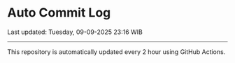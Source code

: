 # Auto Commit Log

Last updated: Tuesday, 09-09-2025 23:16 WIB

---

This repository is automatically updated every 2 hour using GitHub Actions.
